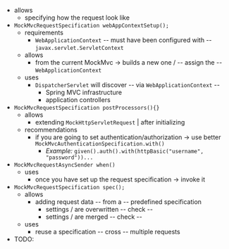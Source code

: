 * allows
  * specifying how the request look like
* `MockMvcRequestSpecification webAppContextSetup();`
  * requirements
    * `WebApplicationContext` -- must have been configured with -- `javax.servlet.ServletContext` 
  * allows
    * from the current MockMvc -> builds a new one / -- assign the -- `WebApplicationContext`
  * uses
    * `DispatcherServlet` will discover -- via `WebApplicationContext` --
      * Spring MVC infrastructure
      * application controllers
* `MockMvcRequestSpecification postProcessors(){}`
  * allows
    * extending `MockHttpServletRequest` | after initializing
  * recommendations
    * if you are going to set authentication/authorization -> use better `MockMvcAuthenticationSpecification.with()`
      * _Example:_ `given().auth().with(httpBasic("username", "password"))...`
* `MockMvcRequestAsyncSender when()`
  * uses
    * once you have set up the request specification -> invoke it
* `MockMvcRequestSpecification spec();`
  * allows
    * adding request data -- from a -- predefined specification
      * settings / are overwritten -- check -- 
      * settings / are merged -- check --
  * uses
    * reuse a specification -- cross -- multiple requests
* TODO: